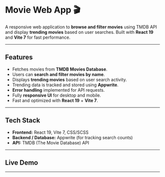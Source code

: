 # Movie Web App 🎬

A responsive web application to **browse and filter movies** using TMDB API and display **trending movies** based on user searches. Built with **React 19** and **Vite 7** for fast performance.

---

## Features

- Fetches movies from **TMDB Movies Database**.
- Users can **search and filter movies by name**.
- Displays **trending movies** based on user search activity.
- Trending data is tracked and stored using **Appwrite**.
- **Error handling** implemented for API requests.
- Fully **responsive UI** for desktop and mobile.
- Fast and optimized with **React 19** + **Vite 7**.

---

## Tech Stack

- **Frontend:** React 19, Vite 7, CSS/SCSS
- **Backend / Database:** Appwrite (for tracking search counts)
- **API:** TMDB (The Movie Database) API

---

## Live Demo

<!-- You can see the live application here: [Movie Web App Live](https://your-live-url.vercel.app) -->

---


